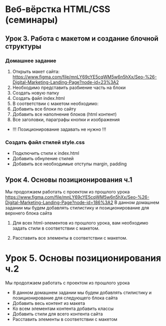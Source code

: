 # Веб-вёрстка HTML/CSS (семинары)
## Урок 3. Работа с макетом и создание блочной структуры
### Домашнее задание

1. Открыть макет сайта: https://www.figma.com/file/mnLY69cYE5cqWM5w6n5hXx/Seo-%26-Digital-Marketing-Landing-Page?node-id=23%3A2
2. Необходимо представить разбиение часть на блоки
3. Создать новую папку
4. Создать файл index.html
5. В соответствии с макетом необходимо:
6. Добавить все блоки по сайту
7. Добавить все наполнение блоков (html контент)
8. Все заголовки, параграфы кнопки и изображения
- !!! Позиционирование задавать не нужно !!!

### Создать файл стилей style.css

* Подключить стили к index.html
* Добавить обнуление стилей
* Добавить все необходимые отступы margin, padding

## Урок 4. Основы позиционирования ч.1

Мы продолжаем работать с проектом из прошлого урока https://www.figma.com/file/mnLY69cYE5cqWM5w6n5hXx/Seo-%26-Digital-Marketing-Landing-Page?node-id=186%3A2
В данном домашнем задании мы будем добавлять стилистику и позиционирование для верхнего блока сайта

1. Для всех html-элементов из прошлого урока, вам необходимо задать стили в соответствии с макетом.

2. Расставить все элементы в соответствии с макетом.

# Урок 5. Основы позиционирования ч.2
Мы продолжаем работать с проектом из прошлого урока

- В данном домашнем задании мы будем добавлять стилистику и позиционирование для следующего блока сайта
- Добавить весь контент из макета
- Ко всем элементам контента добавить классы
- Добавить стили для всего контента сайта
- Расставить элементы в соответствии с макетом